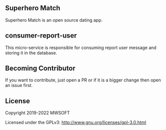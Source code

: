 ## Superhero Match
Superhero Match is an open source dating app.

## consumer-report-user
This micro-service is responsible for consuming report user message and storing it in the database. 

## Becoming Contributor
If you want to contribute, just open a PR or if it is a bigger change then open an issue first.

## License
Copyright 2019-2022 MWSOFT

Licensed under the GPLv3: http://www.gnu.org/licenses/gpl-3.0.html